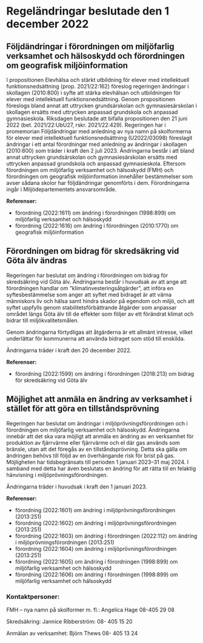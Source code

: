 # Regeländringar beslutade den 1 december 2022

## Följdändringar i förordningen om miljöfarlig verksamhet och hälsoskydd och förordningen om geografisk miljöinformation

I propositionen Elevhälsa och stärkt utbildning för elever med intellektuell funktionsnedsättning (prop. 2021/22:162) föreslog regeringen ändringar i skollagen (2010:800) i syfte att stärka elevhälsan och utbildningen för elever med intellektuell funktionsnedsättning. Genom propositionen föreslogs bland annat att uttrycken grundsärskolan och gymnasiesärskolan i skollagen ersätts med uttrycken anpassad grundskola och anpassad gymnasieskola. Riksdagen beslutade att bifalla propositionen den 21 juni 2022 (bet. 2021/22:UbU27, rskr. 2021/22:429). Regeringen har i promemorian Följdändringar med anledning av nya namn på skolformerna för elever med intellektuell funktionsnedsättning (U2022/03098) föreslagit ändringar i ett antal förordningar med anledning av ändringar i skollagen (2010:800) som träder i kraft den 2 juli 2023. Ändringarna består i att bland annat uttrycken grundsärskolan och gymnasiesärskolan ersätts med uttrycken anpassad grundskola och anpassad gymnasieskola. Eftersom förordningen om miljöfarlig verksamhet och hälsoskydd (FMH) och förordningen om geografisk miljöinformation innehåller bestämmelser som avser sådana skolor har följdändringar genomförts i dem. Förordningarna ingår i Miljödepartementets ansvarsområde.

**Referenser:**

* förordning (2022:1611) om ändring i förordningen (1998:899) om miljöfarlig verksamhet och hälsoskydd
* förordning (2022:1616) om ändring i förordningen (2010:1770) om geografisk miljöinformation

## Förordningen om bidrag för skredsäkring vid Göta älv ändras

Regeringen har beslutat om ändring i förordningen om bidrag för skredsäkring vid Göta älv. Ändringarna består i huvudsak av att ange att förordningen handlar om ”klimatinvesteringsåtgärder”, att införa en syftesbestämmelse som anger att syftet med bidraget är att värna människors liv och hälsa samt hindra skador på egendom och miljö, och att syftet uppfylls genom stabilitetsförbättrande åtgärder som anpassar området längs Göta älv till de effekter som följer av ett förändrat klimat och bidrar till miljökvalitetsmålen.

Genom ändringarna förtydligas att åtgärderna är ett allmänt intresse, vilket underlättar för kommunerna att använda bidraget som stöd till enskilda.

Ändringarna träder i kraft den 20 december 2022.

**Referenser:**

* förordning (2022:1599) om ändring i förordningen (2018:213) om bidrag för skredsäkring vid Göta älv

## Möjlighet att anmäla en ändring av verksamhet i stället för att göra en tillståndsprövning

Regeringen har beslutat om ändringar i miljöprövningsförordningen och i förordningen om miljöfarlig verksamhet och hälsoskydd. Ändringarna innebär att det ska vara möjligt att anmäla en ändring av en verksamhet för produktion av fjärrvärme eller fjärrvärme och el där gas används som bränsle, utan att det föregås av en tillståndsprövning. Detta ska gälla om ändringen behövs till följd av en överhängande risk för brist på gas. Möjligheten har tidsbegränsats till perioden 1 januari 2023–31 maj 2024. I samband med detta har även beslutats en ändring för att rätta till en felaktig hänvisning i miljöprövningsförordningen.

Ändringarna träder i huvudsak i kraft den 1 januari 2023.

**Referenser:**

* förordning (2022:1601) om ändring i miljöprövningsförordningen (2013:251)
* förordning (2022:1602) om ändring i miljöprövningsförordningen (2013:251)
* förordning (2022:1603) om ändring i förordningen (2022:112) om ändring i miljöprövningsförordningen (2013:251)
* förordning (2022:1604) om ändring i miljöprövningsförordningen (2013:251)
* förordning (2022:1605) om ändring i förordningen (1998:899) om miljöfarlig verksamhet och hälsoskydd
* förordning (2022:1606) om ändring i förordningen (1998:899) om miljöfarlig verksamhet och hälsoskydd

### Kontaktpersoner:

FMH – nya namn på skolformer m. fl.: Angelica Hage 08-405 29 08

Skredsäkring: Jannice Ribberström: 08- 405 15 20

Anmälan av verksamhet: Björn Thews 08- 405 13 24
